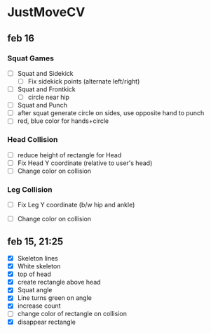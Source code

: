 # JustMoveCV
## feb 16

### Squat Games
- [ ] Squat and Sidekick
  - [ ] Fix sidekick points (alternate left/right)
  
- [ ] Squat and Frontkick
  - [ ] circle near hip
  
- [ ] Squat and Punch
 - [ ] after squat generate circle on sides, use opposite hand to punch
 - [ ] red, blue color for hands+circle

### Head Collision
- [ ] reduce height of rectangle for Head
- [ ] Fix Head Y coordinate (relative to user's head)
- [ ] Change color on collision

### Leg Collision
- [ ] Fix Leg Y coordinate (b/w hip and ankle)
- [ ] Change color on collision


## feb 15, 21:25
- [x] Skeleton lines
- [x] White skeleton
- [x] top of head
- [x] create rectangle above head
- [x] Squat angle
- [x] Line turns green on angle
- [x] increase count
- [ ] change color of rectangle on collision
- [x] disappear rectangle
